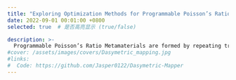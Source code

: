 ```yaml
---
title: "Exploring Optimization Methods for Programmable Poisson’s Ratio Metamaterial Infill Structures"
date: 2022-09-01 00:01:00 +0800
selected: true  # 是否高亮显示 (true/false)

description: >-
  Programmable Poisson’s Ratio Metamaterials are formed by repeating traditional materials in space with specific geometric patterns, exhibiting controllable Poisson’s ratio and low-frequency vibration suppression. This project explores design methods for programmable Poisson’s ratio metamaterials based on composite functions, investigates reverse optimization methods for metamaterial filling under desired deformation, and incorporates low-frequency vibration suppression in structural design. My project responsibilities include: Designing 2D and 3D programmable Poisson's ratio metamaterials based on composite periodic functions, using PDE filtering techniques to ensure compatibility between different metamaterials. Studying the macroscopic material properties of metamaterials using homogenization methods. Developing a neural network surrogate model for metamaterial material properties using PyTorch. Investigating reverse filling distribution and topology optimization for metamaterials under desired deformation, and researching multi-objective topology optimization considering both stiffness and frequency.
#cover: /assets/images/covers/Dasymetric_mapping.jpg
#links:
#  Code: https://github.com/Jasper0122/Dasymetric-Mapper
---
```



